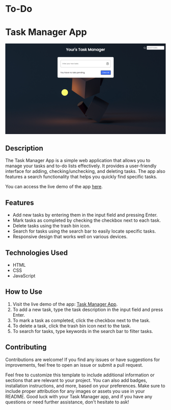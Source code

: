 # To-Do

# Task Manager App

![App Screenshot](screenshot.png)

## Description

The Task Manager App is a simple web application that allows you to manage your tasks and to-do lists effectively. It provides a user-friendly interface for adding, checking/unchecking, and deleting tasks. The app also features a search functionality that helps you quickly find specific tasks.

You can access the live demo of the app [here](https://ankit-to-do.netlify.app/).

## Features

- Add new tasks by entering them in the input field and pressing Enter.
- Mark tasks as completed by checking the checkbox next to each task.
- Delete tasks using the trash bin icon.
- Search for tasks using the search bar to easily locate specific tasks.
- Responsive design that works well on various devices.

## Technologies Used

- HTML
- CSS
- JavaScript

## How to Use

1. Visit the live demo of the app: [Task Manager App](https://ankit-to-do.netlify.app/).
2. To add a new task, type the task description in the input field and press Enter.
3. To mark a task as completed, click the checkbox next to the task.
4. To delete a task, click the trash bin icon next to the task.
5. To search for tasks, type keywords in the search bar to filter tasks.


## Contributing

Contributions are welcome! If you find any issues or have suggestions for improvements, feel free to open an issue or submit a pull request.


Feel free to customize this template to include additional information or sections that are relevant to your project. You can also add badges, installation instructions, and more, based on your preferences. Make sure to include proper attribution for any images or assets you use in your README. Good luck with your Task Manager app, and if you have any questions or need further assistance, don't hesitate to ask!
